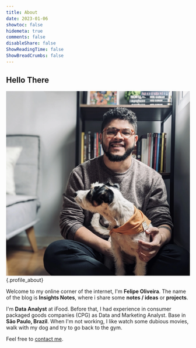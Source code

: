 ```yaml
---
title: About
date: 2023-01-06
showtoc: false
hidemeta: true
comments: false
disableShare: false
ShowReadingTime: false
ShowBreadCrumbs: false
---
```


## Hello There

![profile picture](/profile_avatar.webp)
{.profile_about}

Welcome to my online corner of the internet, I'm **Felipe Oliveira**. The name of the blog is **Insights Notes**, where i share some **notes / ideas** or **projects**. 


I'm **Data Analyst** at iFood. Before that, I had experience in consumer packaged goods companies (CPG) as Data and Marketing Analyst. Base in **São Paulo, Brazil**. When I'm not working, I like watch some dubious movies, walk with my dog and try to go back to the gym.

Feel free to [contact me](mailto:felipe@felipeo.me).